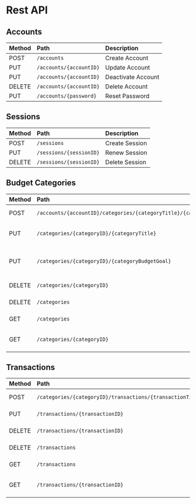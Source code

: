 
# Rest API

## Accounts

| Method | Path                   | Description             |
|:-------|:-----------------------|:------------------------|
| POST   | `/accounts`            | Create Account       |
| PUT    | `/accounts/{accountID}` | Update Account       |
| PUT    | `/accounts/{accountID}` | Deactivate Account       |
| DELETE | `/accounts/{accountID}` | Delete Account       |
| PUT    | `/accounts/{password}`  | Reset Password       |

## Sessions
| Method | Path                   | Description             |
|:-------|:-----------------------|:------------------------|
| POST   | `/sessions`            | Create Session       |
| PUT   | `/sessions/{sessionID}` | Renew Session       |
| DELETE    | `/sessions/{sessionID}` | Delete Session       |


## Budget Categories
| Method | Path                   | Description             |
|:-------|:-----------------------|:------------------------|
| POST   | `/accounts/{accountID}/categories/{categoryTitle}/{categoryBudgetGoal}`          | Create Category       |
| PUT    | `/categories/{categoryID}/{categoryTitle}`| Update Category Title      |
| PUT    | `/categories/{categoryID}/{categoryBudgetGoal}`| Update Category Budget Goal      |
| DELETE | `/categories/{categoryID}` | Delete Category       |
| DELETE | `/categories` | Delete All Categories       |
| GET    | `/categories`  | List All Categories       |
| GET    | `/categories/{categoryID}`  | List a Specific Category       |

## Transactions
| Method | Path                   | Description             |
|:-------|:-----------------------|:------------------------|
| POST   | `/categories/{categoryID}/transactions/{transactionTitle}/{transactionAmount}`          | Create Transaction       |
| PUT    | `/transactions/{transactionID}`| Update Transaction       |
| DELETE | `/transactions/{transactionID}` | Delete Transaction       |
| DELETE | `/transactions` | Delete All Transactions       |
| GET    | `/transactions`  | List All Transactions       |
| GET    | `/transactions/{transactionID}`  | List a Specific Transactions       |
